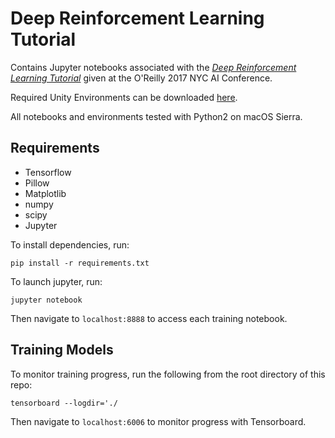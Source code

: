 # Deep Reinforcement Learning Tutorial

Contains Jupyter notebooks associated with the [*Deep Reinforcement Learning Tutorial*](https://conferences.oreilly.com/artificial-intelligence/ai-ny/public/schedule/detail/59390) given at the O'Reilly 2017 NYC AI Conference.

Required Unity Environments can be downloaded [here](https://drive.google.com/drive/folders/0BxZSPcA0DrkfQ2pPWkRFQkNiTnc?usp=sharing).

All notebooks and environments tested with Python2 on macOS Sierra.

## Requirements
* Tensorflow
* Pillow
* Matplotlib
* numpy
* scipy
* Jupyter

To install dependencies, run:

`pip install -r requirements.txt`

To launch jupyter, run:

`jupyter notebook`

Then navigate to `localhost:8888` to access each training notebook.

## Training Models

To monitor training progress, run the following from the root directory of this repo:

`tensorboard --logdir='./`

Then navigate to `localhost:6006` to monitor progress with Tensorboard.
